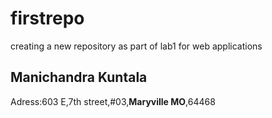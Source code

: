 # firstrepo
creating a new repository as part of lab1 for web applications
## Manichandra Kuntala
Adress:603 E,7th street,#03,**Maryville MO**,64468
